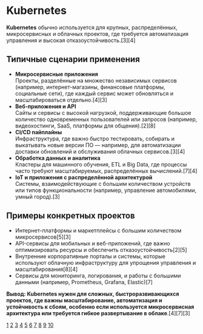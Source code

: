 # Kubernetes

**Kubernetes** обычно используется для крупных, распределённых, микросервисных и облачных проектов, где требуется автоматизация управления и высокая отказоустойчивость.[3][4]

## Типичные сценарии применения

- **Микросервисные приложения**  
  Проекты, разделённые на множество независимых сервисов (например, интернет-магазины, финансовые платформы, социальные сети), где каждый сервис может обновляться и масштабироваться отдельно.[4][3]
- **Веб-приложения и API**  
  Сайты и сервисы с высокой нагрузкой, поддерживающие большое количество одновременных пользователей или запросов (например, видеохостинги, SaaS, платформы для общения).[2][8]
- **CI/CD пайплайны**  
  Инфраструктура, где важно быстро тестировать, собирать и выкатывать новые версии ПО — например, для автоматизации доставки обновлений и обслуживания облачных сервисов.[3][4]
- **Обработка данных и аналитика**  
  Кластеры для машинного обучения, ETL и Big Data, где процессы часто требуют масштабируемых, распределённых вычислений.[7][4]
- **IoT и приложения с распределённой архитектурой**  
  Системы, взаимодействующие с большим количеством устройств или типов функциональности (например, управление автомобилями, умный город).[3]

## Примеры конкретных проектов

- Интернет-платформы и маркетплейсы с большим количеством микросервисов[5][3]
- API-сервисы для мобильных и веб-приложений, где важно оптимизировать ресурсы и обеспечить отказоустойчивость[2][5]
- Внутренние корпоративные порталы и системы, которые используют облачную инфраструктуру для упрощения управления и масштабирования[8][4]
- Сервисы для мониторинга, логирования, и работы с большими данными (например, Prometheus, Grafana, Elastic)[7]

**Вывод: Kubernetes нужен для сложных, быстроразвивающихся проектов, где важны масштабирование, автоматизация и устойчивость к сбоям, особенно если используется микросервисная архитектура или требуется гибкое развертывание в облаке**.[4][7][3]

[1](https://selectel.ru/blog/kubernetes-review/)
[2](https://vkcloud.kz/blog/launching-a-project-in-kubernetes/)
[3](https://drupal-coder.ru/blog/migraciya-proekta-v-kubernetes-iz-kakikh-etapov-sostoit-i-skolko-vremeni-zanimaet-opyt-it)
[4](https://yandex.cloud/ru/blog/posts/2025/03/kubernetes-guide)
[5](https://inostudio.com/blog/articles-devops/opyt-vnedreniya-kubernetes-proekt-taynyy-santa/)
[6](https://www.reddit.com/r/devops/comments/jw3bhs/what_are_some_fun_beginner_projects_for_kubernetes/)
[7](https://www.reddit.com/r/kubernetes/comments/1gdcqm8/ideas_for_complex_projects/)
[8](https://habr.com/ru/articles/752586/)
[9](https://habr.com/ru/articles/926556/)
[10](https://dotsandbrackets.com/kubernetes-example-ru/)